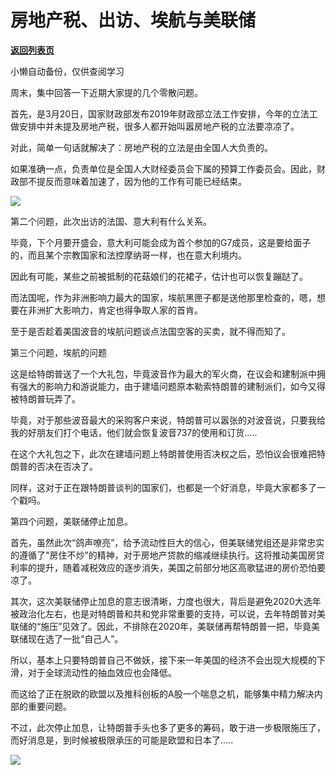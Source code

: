# 房地产税、出访、埃航与美联储

[**返回列表页**](/gzh/政事堂2019)

小懒自动备份，仅供查阅学习

  

周末，集中回答一下近期大家提的几个零散问题。

  

首先，是3月20日，国家财政部发布2019年财政部立法工作安排，今年的立法工做安排中并未提及房地产税，很多人都开始叫嚣房地产税的立法要凉凉了。

  

对此，简单一句话就解决了：房地产税的立法是由全国人大负责的。

  

如果准确一点，负责单位是全国人大财经委员会下属的预算工作委员会。因此，财政部不提反而意味着加速了，因为他的工作有可能已经结束。

  

![](https://mmbiz.qpic.cn/mmbiz_png/rxhS23yu8cPguqo5bKu5NtNWdJjrkyTYn6iaQodbbvjXsVk2KPIy4iaFLHdEFOxtOmTAib6AwJ3JlWvGibUYgGQgHg/640?wx_fmt=png)

  

  

第二个问题，此次出访的法国、意大利有什么关系。

  

毕竟，下个月要开盛会，意大利可能会成为首个参加的G7成员，这是要给面子的，而且某个宗教国家和法控摩纳哥一样，也在意大利境内。

  

因此有可能，某些之前被抵制的花菇娘们的花裙子，估计也可以恢复蹦跶了。

  

而法国呢，作为非洲影响力最大的国家，埃航黑匣子都是送他那里检查的，嗯，想要在非洲扩大影响力，肯定也得争取人家的首肯。

  

至于是否趁着美国波音的埃航问题谈点法国空客的买卖，就不得而知了。

  

  

第三个问题，埃航的问题

  

这是给特朗普送了一个大礼包，毕竟波音作为最大的军火商，在议会和建制派中拥有强大的影响力和游说能力，由于建墙问题原本勒索特朗普的建制派们，如今又得被特朗普玩弄了。

  

毕竟，对于那些波音最大的采购客户来说，特朗普可以嚣张的对波音说，只要我给我的好朋友们打个电话，他们就会恢复波音737的使用和订货.....

  

在这个大礼包之下，此次在建墙问题上特朗普使用否决权之后，恐怕议会很难把特朗普的否决在否决了。

  

同样，这对于正在跟特朗普谈判的国家们，也都是一个好消息，毕竟大家都多了一个戳吗。

  

  

第四个问题，美联储停止加息。

  

首先，虽然此次“鸽声嘹亮”，给予流动性巨大的信心，但美联储党组还是非常忠实的遵循了"房住不炒”的精神，对于房地产贷款的缩减继续执行。这将推动美国房贷利率的提升，随着减税效应的逐步消失，美国之前部分地区高歌猛进的房价恐怕要凉了。

  

其次，这次美联储停止加息的意志很清晰，力度也很大，背后是避免2020大选年被政治化左右，也是对特朗普和共和党非常重要的支持，可以说，去年特朗普对美联储的“施压”见效了。因此，不排除在2020年，美联储再帮特朗普一把，毕竟美联储现在选了一批“自己人”。

  

所以，基本上只要特朗普自己不做妖，接下来一年美国的经济不会出现大规模的下滑，对于全球流动性的抽血效应也会降低。

  

而这给了正在脱欧的欧盟以及推科创板的A股一个喘息之机，能够集中精力解决内部的重要问题。

  

不过，此次停止加息，让特朗普手头也多了更多的筹码，敢于进一步极限施压了，而好消息是，到时候被极限承压的可能是欧盟和日本了.....

  

![](https://mmbiz.qpic.cn/mmbiz_png/rxhS23yu8cOa3WzSVyzFr2zqIic5SRr9nkeZJ7icZsu1JBsCHVc0zj7vpfwiao9gK9rubXEIS92WwwPib1e6ISZP7g/640?wx_fmt=png)

